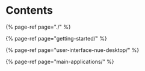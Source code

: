 # Contents

{% page-ref page="./" %}

{% page-ref page="getting-started/" %}

{% page-ref page="user-interface-nue-desktop/" %}

{% page-ref page="main-applications/" %}

